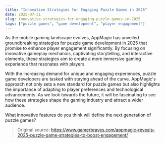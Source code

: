 ```yaml
---
title: "Innovative Strategies for Engaging Puzzle Games in 2025"
date: 2025-07-31
slug: innovative-strategies-for-engaging-puzzle-games-in-2025
tags: ["puzzle games", "game development", "player engagement"]
---
```


As the mobile gaming landscape evolves, AppMagic has unveiled groundbreaking strategies for puzzle game development in 2025 that promise to enhance player engagement significantly. By focusing on innovative gameplay mechanics, captivating storytelling, and interactive elements, these strategies aim to create a more immersive gaming experience that resonates with players.

With the increasing demand for unique and engaging experiences, puzzle game developers are tasked with staying ahead of the curve. AppMagic's approach not only sets a new standard for puzzle games but also highlights the importance of adapting to player preferences and technological advancements. As we look towards the future, it will be fascinating to see how these strategies shape the gaming industry and attract a wider audience.

What innovative features do you think will define the next generation of puzzle games?
> Original source: https://www.gamerbraves.com/appmagic-reveals-2025-puzzle-game-strategies-to-boost-engagement/